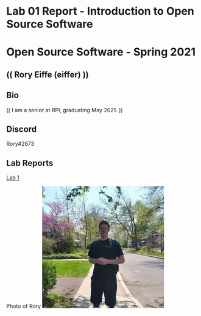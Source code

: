 # Lab 01 Report - Introduction to Open Source Software

# Open Source Software - Spring 2021
## (( Rory Eiffe (eiffer) ))

## Bio
(( I am a senior at RPI, graduating May 2021. ))

## Discord
Rory#2873

## Lab Reports
[Lab 1](labs/lab-01/report.md)

Photo of Rory ![Rory](rory.jpg)